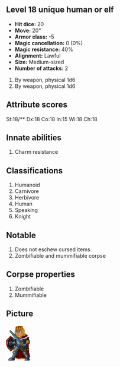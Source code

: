 ## Level 18 unique human or elf

- **Hit dice:** 20
- **Move:** 20"
- **Armor class:** -5
- **Magic cancellation:** 0 (0%)
- **Magic resistance:** 40%
- **Alignment:** Lawful
- **Size:** Medium-sized
- **Number of attacks:** 2
1. By weapon, physical 1d6
2. By weapon, physical 1d6

## Attribute scores

St:18/** Dx:18 Co:18 In:15 Wi:18 Ch:18

## Innate abilities

1. Charm resistance

## Classifications

1. Humanoid
2. Carnivore
3. Herbivore
4. Human
5. Speaking
6. Knight

## Notable

1. Does not eschew cursed items
2. Zombifiable and mummifiable corpse

## Corpse properties

1. Zombifiable
2. Mummifiable

## Picture

![King Arthur](https://github.com/hyvanmielenpelit/GnollHackTileSet/blob/main/Monsters/king_arthur/king_arthur.png)
